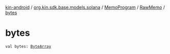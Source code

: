 [kin-android](../../../index.md) / [org.kin.sdk.base.models.solana](../../index.md) / [MemoProgram](../index.md) / [RawMemo](index.md) / [bytes](./bytes.md)

# bytes

`val bytes: `[`ByteArray`](https://kotlinlang.org/api/latest/jvm/stdlib/kotlin/-byte-array/index.html)